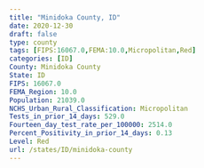 ```yaml
---
title: "Minidoka County, ID"
date: 2020-12-30
draft: false
type: county
tags: [FIPS:16067.0,FEMA:10.0,Micropolitan,Red]
categories: [ID]
County: Minidoka County
State: ID
FIPS: 16067.0
FEMA_Region: 10.0
Population: 21039.0
NCHS_Urban_Rural_Classification: Micropolitan
Tests_in_prior_14_days: 529.0
Fourteen_day_test_rate_per_100000: 2514.0
Percent_Positivity_in_prior_14_days: 0.13
Level: Red
url: /states/ID/minidoka-county
---
```



